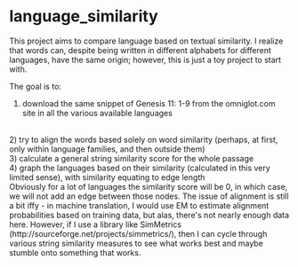 # language_similarity

This project aims to compare language based on textual similarity. I realize that words can, despite being written in different alphabets for different languages, have the same origin; however, this is just a toy project to start with.

The goal is to:
<br>
1) download the same snippet of Genesis 11: 1-9 from the omniglot.com site in all the various available languages
<br>
2) try to align the words based solely on word similarity (perhaps, at first, only within language families, and then outside them)
<br>
3) calculate a general string similarity score for the whole passage
<br>
4) graph the languages based on their similarity (calculated in this very limited sense), with similarity equating to edge length

<br>
Obviously for a lot of languages the similarity score will be 0, in which case, we will not add an edge between those nodes. The issue of alignment is still a bit iffy - in machine translation, I would use EM to estimate alignment probabilities based on training data, but alas, there's not nearly enough data here. However, if I use a library like SimMetrics (http://sourceforge.net/projects/simmetrics/), then I can cycle through various string similarity measures to see what works best and maybe stumble onto something that works.
